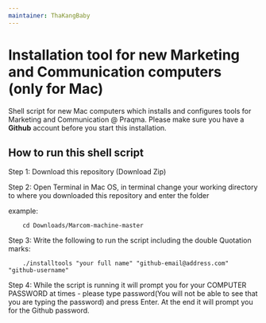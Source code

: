 ```yaml
---
maintainer: ThaKangBaby
---
```


# Installation tool for new Marketing and Communication computers (only for Mac)

Shell script for new Mac computers which installs and configures tools for Marketing and Communication @ Praqma. Please make sure you have a **Github** account before you start this installation.

## How to run this shell script

Step 1: Download this repository (Download Zip)

Step 2: Open Terminal in Mac OS, in terminal change your working directory to where you downloaded this repository and enter the folder

example:

        cd Downloads/Marcom-machine-master

Step 3: Write the following to run the script including the double Quotation marks:

        ./installtools "your full name" "github-email@address.com" "github-username"

Step 4: While the script is running it will prompt you for your COMPUTER PASSWORD at times - please type password(You will not be able to see that you are typing the password) and press Enter. At the end it will prompt you for the Github password.
